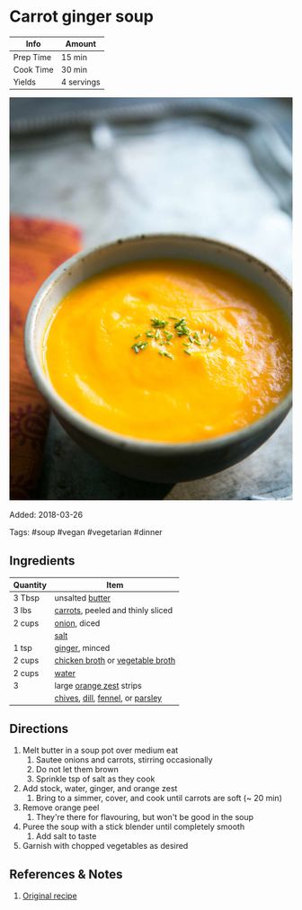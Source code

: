 # Carrot ginger soup

| Info      | Amount     |
| --------- | ---------- |
| Prep Time | 15 min     |
| Cook Time | 30 min     |
| Yields    | 4 servings |

![Carrot ginger soup](../assets/carrot-ginger.jpg)

Added: 2018-03-26

Tags: #soup #vegan #vegetarian #dinner

## Ingredients

| Quantity | Item                                                                                                                                            |
| -------- | ----------------------------------------------------------------------------------------------------------------------------------------------- |
| 3 Tbsp   | unsalted [butter](../Ingredients/butter.md)                                                                                                     |
| 3 lbs    | [carrots](../Ingredients/carrot.md), peeled and thinly sliced                                                                                   |
| 2 cups   | [onion](../Ingredients/onion.md), diced                                                                                                         |
|          | [salt](../Ingredients/salt.md)                                                                                                                  |
| 1 tsp    | [ginger](../Ingredients/ginger.md), minced                                                                                                      |
| 2 cups   | [chicken broth](../Ingredients/chicken%20broth.md) or [vegetable broth](../Ingredients/vegetable%20broth.md)                                    |
| 2 cups   | [water](../Ingredients/water.md)                                                                                                                |
| 3        | large [orange zest](../Ingredients/orange.md) strips                                                                                            |
|          | [chives](../Ingredients/chives.md), [dill](../Ingredients/dill.md), [fennel](../Ingredients/fennel.md), or [parsley](../Ingredients/parsley.md) |

## Directions

1. Melt butter in a soup pot over medium eat
   1. Sautee onions and carrots, stirring occasionally
   2. Do not let them brown
   3. Sprinkle tsp of salt as they cook
2. Add stock, water, ginger, and orange zest
   1. Bring to a simmer, cover, and cook until carrots are soft (~ 20 min)
3. Remove orange peel
   1. They're there for flavouring, but won't be good in the soup
4. Puree the soup with a stick blender until completely smooth
   1. Add salt to taste
5. Garnish with chopped vegetables as desired

## References & Notes

1. [Original recipe](https://www.simplyrecipes.com/recipes/carrot_ginger_soup/
)

